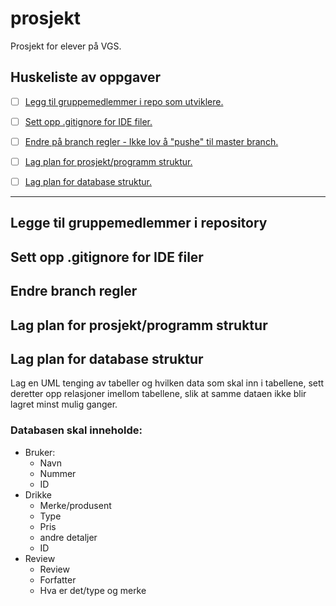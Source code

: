 # prosjekt
Prosjekt for elever på VGS.

## **Huskeliste av oppgaver**

- [ ] [Legg til gruppemedlemmer i repo som utviklere.](/README.md#legge-til-gruppemedlemmer-i-repository)
- [ ] [Sett opp .gitignore for IDE filer.](/README.md#sett-opp-.gitignore-for-IDE-filer)
- [ ] [Endre på branch regler - Ikke lov å "pushe" til master branch.](/README.md#endre-branch-regler)
- [ ] [Lag plan for prosjekt/programm struktur.](/README.md#lag-plan-for-prosjekt/programm-struktur)
- [ ] [Lag plan for database struktur.](/README.md#lag-plan-for-database-struktur)


---




## Legge til gruppemedlemmer i repository 

## Sett opp .gitignore for IDE filer

## Endre branch regler

## Lag plan for prosjekt/programm struktur

## Lag plan for database struktur

Lag en UML tenging av tabeller og hvilken data som skal inn i tabellene, sett deretter opp relasjoner imellom tabellene, slik at samme dataen ikke blir lagret minst mulig ganger.

### Databasen skal inneholde:
 - Bruker: 
    - Navn
    - Nummer
    - ID
 - Drikke
    - Merke/produsent
    - Type
    - Pris
    - andre detaljer
    - ID
  - Review
    - Review
    - Forfatter
    - Hva er det/type og merke


